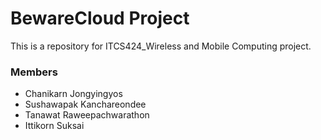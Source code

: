 # BewareCloud Project
This is a repository for ITCS424_Wireless and Mobile Computing project.

### Members
- Chanikarn Jongyingyos
- Sushawapak Kanchareondee
- Tanawat Raweepachwarathon
- Ittikorn Suksai
